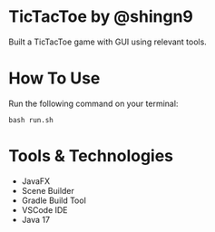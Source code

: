 # TicTacToe by @shingn9

Built a TicTacToe game with GUI using relevant tools. 

# How To Use
Run the following command on your terminal:

```
bash run.sh
```

# Tools & Technologies
- JavaFX
- Scene Builder
- Gradle Build Tool
- VSCode IDE
- Java 17
